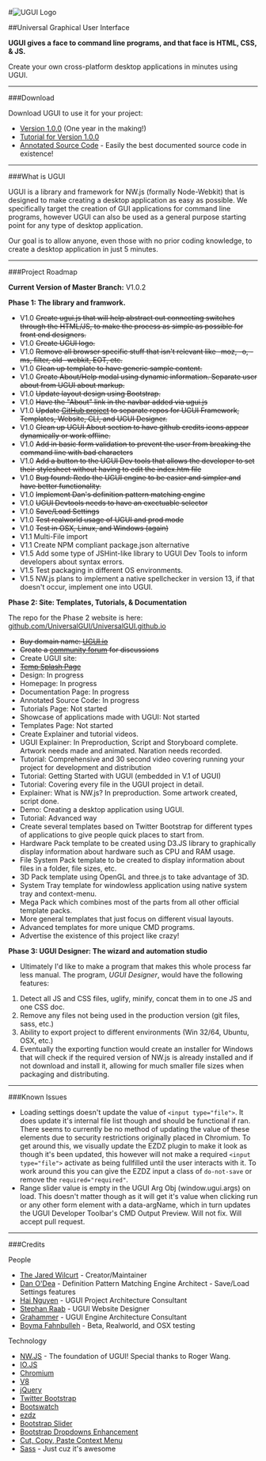#![UGUI Logo](http://i.imgur.com/2jHRUvA.png "Universal Graphical User Interface")

##Universal Graphical User Interface

**UGUI gives a face to command line programs, and that face is HTML, CSS, & JS.**

Create your own cross-platform desktop applications in minutes using UGUI.

* * *

###Download

Download UGUI to use it for your project:

* [Version 1.0.0](https://github.com/UniversalGUI/UGUI/releases/download/v1.0.0/ugui_1.0.0.zip) (One year in the making!)
* [Tutorial for Version 1.0.0](http://ugui.io/tutorials/getting-started.htm)
* [Annotated Source Code](http://ugui.io/docs/1.0.0/) - Easily the best documented source code in existence!

* * *

###What is UGUI

UGUI is a library and framework for NW.js (formally Node-Webkit) that is designed to make creating a desktop application as easy as possible. We specifically target the creation of GUI applications for command line programs, however UGUI can also be used as a general purpose starting point for any type of desktop application.

Our goal is to allow anyone, even those with no prior coding knowledge, to create a desktop application in just 5 minutes.

* * *

###Project Roadmap

**Current Version of Master Branch:** V1.0.2

**Phase 1: The library and framwork.**

* V1.0 ~~Create ugui.js that will help abstract out connecting switches through the HTML/JS, to make the process as simple as possible for front end designers.~~
* V1.0 ~~Create UGUI logo.~~
* V1.0 ~~Remove all browser specific stuff that isn't relevant like -moz, -o, -ms, filter, old -webkit, EOT, etc.~~
* V1.0 ~~Clean up template to have generic sample content.~~
* V1.0 ~~Create About/Help modal using dynamic information. Separate user about from UGUI about markup.~~
* V1.0 ~~Update layout design using Bootstrap.~~
* V1.0 ~~Have the "About" link in the navbar added via ugui.js~~
* V1.0 ~~Update [GitHub project](http://github.com/UniversalGUI) to separate repos for UGUI Framework, Templates, Website, CLI, and UGUI Designer.~~
* V1.0 ~~Clean up UGUI About section to have github credits icons appear dynamically or work offline.~~
* V1.0 ~~Add in basic form validation to prevent the user from breaking the command line with bad characters~~
* V1.0 ~~Add a button to the UGUI Dev tools that allows the developer to set their stylesheet without having to edit the index.htm file~~
* V1.0 ~~Bug found: Redo the UGUI engine to be easier and simpler and have better functionality.~~
* V1.0 ~~Implement Dan's definition pattern matching engine~~
* V1.0 ~~UGUI Devtools needs to have an exectuable selector~~
* V1.0 ~~Save/Load Settings~~
* V1.0 ~~Test realworld usage of UGUI and prod mode~~
* V1.0 ~~Test in OSX, Linux, and Windows (again)~~
* V1.1 Multi-File import
* V1.1 Create NPM compliant package.json alternative
* V1.5 Add some type of JSHint-like library to UGUI Dev Tools to inform developers about syntax errors.
* V1.5 Test packaging in different OS environments.
* V1.5 NW.js plans to implement a native spellchecker in version 13, if that doesn't occur, implement one into UGUI.

**Phase 2: Site: Templates, Tutorials, & Documentation**

The repo for the Phase 2 website is here: [github.com/UniversalGUI/UniversalGUI.github.io](https://github.com/UniversalGUI/UniversalGUI.github.io/tree/dev)

* ~~Buy domain name: [UGUI.io](http://ugui.io)~~
* ~~Create a [community forum](http://ugui.reddit.com) for discussions~~
* Create UGUI site:
 * ~~[Temp Splash Page](http://ugui.io)~~
 * Design: In progress
 * Homepage: In progress
 * Documentation Page: In progress
  * Annotated Source Code: In progress
 * Tutorials Page: Not started
 * Showcase of applications made with UGUI: Not started
 * Templates Page: Not started
* Create Explainer and tutorial videos.
 * UGUI Explainer: In Preproduction, Script and Storyboard complete. Artwork needs made and animated. Naration needs recorded.
 * Tutorial: Comprehensive and 30 second video covering running your project for development and distribution
 * Tutorial: Getting Started with UGUI (embedded in V.1 of UGUI)
 * Tutorial: Covering every file in the UGUI project in detail.
 * Explainer: What is NW.js? In preproduction. Some artwork created, script done.
 * Demo: Creating a desktop application using UGUI.
 * Tutorial: Advanced way
* Create several templates based on Twitter Bootstrap for different types of applications to give people quick places to start from.
 * Hardware Pack template to be created using D3.JS library to graphically display information about hardware such as CPU and RAM usage.
 * File System Pack template to be created to display information about files in a folder, file sizes, etc.
 * 3D Pack template using OpenGL and three.js to take advantage of 3D.
 * System Tray template for windowless application using native system tray and context-menu.
 * Mega Pack which combines most of the parts from all other official template packs.
 * More general templates that just focus on different visual layouts.
 * Advanced templates for more unique CMD programs.
* Advertise the existence of this project like crazy!

**Phase 3: UGUI Designer: The wizard and automation studio**

* Ultimately I'd like to make a program that makes this whole process far less manual. The program, *UGUI Designer*, would have the following features:
 1. Detect all JS and CSS files, uglify, minify, concat them in to one JS and one CSS doc.
 2. Remove any files not being used in the production version (git files, sass, etc.)
 3. Ability to export project to different environments (Win 32/64, Ubuntu, OSX, etc.)
 4. Eventually the exporting function would create an installer for Windows that will check if the required version of NW.js is already installed and if not download and install it, allowing for much smaller file sizes when packaging and distributing.

* * *

###Known Issues

* Loading settings doesn't update the value of `<input type="file">`. It does update it's internal file list though and should be functional if ran. There seems to currently be no method of updating the value of these elements due to security restrictions originally placed in Chromium. To get around this, we visually update the EZDZ plugin to make it look as though it's been updated, this however will not make a required `<input type="file">` activate as being fullfilled until the user interacts with it. To work around this you can give the EZDZ input a class of `do-not-save` or remove the `required="required"`.
* Range slider value is empty in the UGUI Arg Obj (window.ugui.args) on load. This doesn't matter though as it will get it's value when clicking run or any other form element with a data-argName, which in turn updates the UGUI Developer Toolbar's CMD Output Preview. Will not fix. Will accept pull request.

* * *

###Credits

People

* [The Jared Wilcurt](http://github.com/TheJaredWilcurt) - Creator/Maintainer
* [Dan O'Dea](http://github.com/DanOdea) - Definition Pattern Matching Engine Architect - Save/Load Settings features
* [Hai Nguyen](http://github.com/hai5nguy) - UGUI Project Architecture Consultant
* [Stephan Raab](http://github.com/StephanRaab) - UGUI Website Designer
* [Grahammer](http://github.com/GWatt) - UGUI Engine Architecture Consultant
* [Boyma Fahnbulleh](http://github.com/boymanjor) - Beta, Realworld, and OSX testing

Technology

* [NW.JS](http://nwjs.io) - The foundation of UGUI! Special thanks to Roger Wang.
 * [IO.JS](http://iojs.org)
 * [Chromium](http://www.chromium.org)
 * [V8](https://code.google.com/p/v8)
* [jQuery](http://jquery.com)
* [Twitter Bootstrap](http://getbootstrap.com)
* [Bootswatch](http://bootswatch.com)
* [ezdz](https://github.com/jaysalvat/ezdz)
* [Bootstrap Slider](http://seiyria.github.io/bootstrap-slider)
* [Bootstrap Dropdowns Enhancement](http://behigh.github.io/bootstrap_dropdowns_enhancement)
* [Cut, Copy, Paste Context Menu](https://github.com/b1rdex/nw-contextmenu)
* [Sass](http://sass-lang.com) - Just cuz it's awesome

